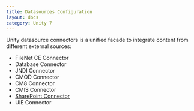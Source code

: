 ```yaml
---
title: Datasources Configuration
layout: docs
category: Unity 7
---
```


Unity datasource connectors is a unified facade to integrate content from different external sources:   

- FileNet CE Connector
- Database Connector
- JNDI Connector
- CMOD Connector
- CM8 Connector
- CMIS Connector
- [SharePoint Connector](../configuration/datasources/sharepoint.md)
- UIE Connector


